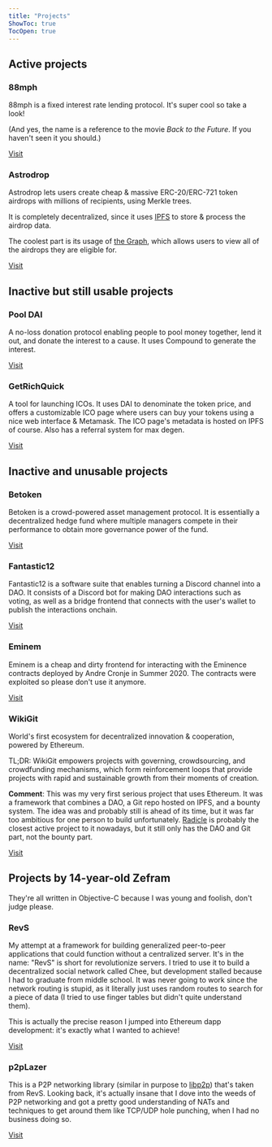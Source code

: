 ```yaml
---
title: "Projects"
ShowToc: true
TocOpen: true
---
```


## Active projects

### 88mph

88mph is a fixed interest rate lending protocol. It's super cool so take a look!

(And yes, the name is a reference to the movie _Back to the Future_. If you haven't seen it you should.)

[Visit](https://88mph.app)

### Astrodrop

Astrodrop lets users create cheap & massive ERC-20/ERC-721 token airdrops with millions of recipients, using Merkle trees.

It is completely decentralized, since it uses [IPFS](https://ipfs.io) to store & process the airdrop data.

The coolest part is its usage of [the Graph](https://thegraph.com), which allows users to view all of the airdrops they are eligible for.

[Visit](https://whalerdao.github.io/astrodrop)

## Inactive but still usable projects

### Pool DAI

A no-loss donation protocol enabling people to pool money together, lend it out, and donate the interest to a cause. It uses Compound to generate the interest.

[Visit](https://zeframlou.github.io/pooldai/)

### GetRichQuick

A tool for launching ICOs. It uses DAI to denominate the token price, and offers a customizable ICO page where users can buy your tokens using a nice web interface & Metamask. The ICO page's metadata is hosted on IPFS of course. Also has a referral system for max degen.

[Visit](https://betoken.fund/getrichquick/create/)

## Inactive and unusable projects

### Betoken

Betoken is a crowd-powered asset management protocol. It is essentially a decentralized hedge fund where multiple managers compete in their performance to obtain more governance power of the fund.

[Visit](https://betoken.fund)

### Fantastic12

Fantastic12 is a software suite that enables turning a Discord channel into a DAO. It consists of a Discord bot for making DAO interactions such as voting, as well as a bridge frontend that connects with the user's wallet to publish the interactions onchain.

[Visit](https://f12.network/)

### Eminem

Eminem is a cheap and dirty frontend for interacting with the Eminence contracts deployed by Andre Cronje in Summer 2020. The contracts were exploited so please don't use it anymore.

[Visit](https://zeframlou.github.io/eminem/)

### WikiGit

World's first ecosystem for decentralized innovation & cooperation, powered by Ethereum.

TL;DR: WikiGit empowers projects with governing, crowdsourcing, and crowdfunding mechanisms, which form reinforcement loops that provide projects with rapid and sustainable growth from their moments of creation.

**Comment**: This was my very first serious project that uses Ethereum. It was a framework that combines a DAO, a Git repo hosted on IPFS, and a bounty system. The idea was and probably still is ahead of its time, but it was far too ambitious for one person to build unfortunately. [Radicle](https://radicle.xyz/) is probably the closest active project to it nowadays, but it still only has the DAO and Git part, not the bounty part.

[Visit](https://github.com/Project-WikiGit/WikiGit)

## Projects by 14-year-old Zefram

They're all written in Objective-C because I was young and foolish, don't judge please.

### RevS

My attempt at a framework for building generalized peer-to-peer applications that could function without a centralized server. It's in the name: "RevS" is short for revolutionize servers. I tried to use it to build a decentralized social network called Chee, but development stalled because I had to graduate from middle school. It was never going to work since the network routing is stupid, as it literally just uses random routes to search for a piece of data (I tried to use finger tables but didn't quite understand them).

This is actually the precise reason I jumped into Ethereum dapp development: it's exactly what I wanted to achieve!

[Visit](https://github.com/ZeframLou/RevS)

### p2pLazer

This is a P2P networking library (similar in purpose to [libp2p](https://libp2p.io/)) that's taken from RevS. Looking back, it's actually insane that I dove into the weeds of P2P networking and got a pretty good understanding of NATs and techniques to get around them like TCP/UDP hole punching, when I had no business doing so.

[Visit](https://github.com/ZeframLou/p2pLazer)
